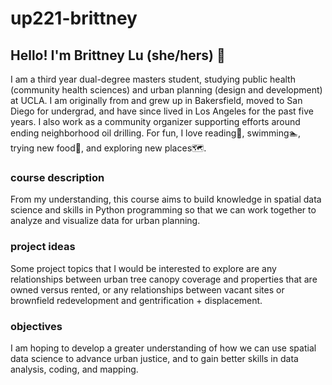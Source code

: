 # up221-brittney
## Hello! I'm Brittney Lu (she/hers) :wave:
I am a third year dual-degree masters student, studying public health (community health sciences) and urban planning (design and development) at UCLA. I am originally from and grew up in Bakersfield, moved to San Diego for undergrad, and have since lived in Los Angeles for the past five years. I also work as a community organizer supporting efforts around ending neighborhood oil drilling. For fun, I love reading:book:, swimming:swimmer:, trying new food:fork_and_knife:, and exploring new places:world_map:.    
### course description
From my understanding, this course aims to build knowledge in spatial data science and skills in Python programming so that we can work together to analyze and visualize data for urban planning. 
### project ideas
Some project topics that I would be interested to explore are any relationships between urban tree canopy coverage and properties that are owned versus rented, or any relationships between vacant sites or brownfield redevelopment and gentrification + displacement.
### objectives
I am hoping to develop a greater understanding of how we can use spatial data science to advance urban justice, and to gain better skills in data analysis, coding, and mapping. 
